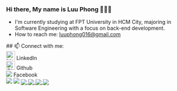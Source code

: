 ### Hi there, My name is Luu Phong 👋👋👋
<ul>
  <li>
    I'm currently studying at FPT University in HCM City, majoring in Software Engineering with a focus on back-end development.
  </li>
  <li>
    How to reach me: <a href="mailto:luuphong016@gmail.com" target="_blank">luuphong016@gmail.com</a>
  </li>
</ul>
## 📫 Connect with me: 
<br/>
<!--[![LinkedIn](https://upload.wikimedia.org/wikipedia/commons/c/ca/LinkedIn_logo_initials.png)](https://www.linkedin.com/in/phongluuu/)-->
<a href="https://www.linkedin.com/in/phongluuu/" style="text-decoration: none;">
  <img src="https://upload.wikimedia.org/wikipedia/commons/c/ca/LinkedIn_logo_initials.png" alt="LinkedIn" style="width: 24px; height: 24px;" />
  <span>LinkedIn</span>
</a>
<br/>
<!--[![GitHub](https://i.stack.imgur.com/tskMh.png)](https://github.com/phonggluu/)-->
<a href="https://github.com/PhonggLuu/" style="text-decoration: none;">
  <img src="https://github.githubassets.com/images/modules/logos_page/GitHub-Mark.png" alt="Github" style="width: 24px; height: 24px;" />
  <span>Github</span>
</a>
<br/>

<a href="https://www.facebook.com/profile.php?id=100094463646315" style="text-decoration: none;">
  <img src="https://upload.wikimedia.org/wikipedia/commons/0/05/Facebook_Logo_%282019%29.png" />
  <span>Facebook</span>
</a>
<br/>

<img src="https://github-readme-stats-git-masterrstaa-rickstaa.vercel.app/api?username=phonggluu&show_icons=true&theme=tokyonight&hide=contribs,prs,issues" />
<img src="https://github-readme-stats.vercel.app/api/top-langs/?username=phonggluu&layout=compact&theme=buefy&hide_border=true" />

<a href="https://github.com/PhonggLuu/BirdFarmShop">
  <!-- Change the `github-readme-stats.anuraghazra1.vercel.app` to `github-readme-stats.vercel.app`  -->
  <img align="center" src="https://github-readme-stats.anuraghazra1.vercel.app/api/pin/?username=phonggluu&repo=BirdFarmShop&theme=highcontrast" />
</a>    
<a href="https://github.com/PhonggLuu/RunningRace">
  <!-- Change the `github-readme-stats.anuraghazra1.vercel.app` to `github-readme-stats.vercel.app`  -->
  <img align="center" src="https://github-readme-stats.anuraghazra1.vercel.app/api/pin/?username=phonggluu&repo=RunningRace&theme=cobalt" />
</a>

<a href="https://github.com/PhonggLuu/FlowerReview">
  <!-- Change the `github-readme-stats.anuraghazra1.vercel.app` to `github-readme-stats.vercel.app`  -->
  <img align="center" src="https://github-readme-stats.anuraghazra1.vercel.app/api/pin/?username=phonggluu&repo=FlowerReview&theme=onedark" />
</a>    
<a href="https://github.com/PhonggLuu/BadmintonCourtBooking">
  <!-- Change the `github-readme-stats.anuraghazra1.vercel.app` to `github-readme-stats.vercel.app`  -->
  <img align="center" src="https://github-readme-stats.anuraghazra1.vercel.app/api/pin/?username=phonggluu&repo=BadmintonCourtBooking&theme=dark" />
</a>
